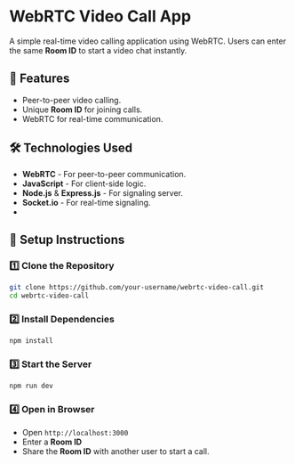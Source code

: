 # WebRTC Video Call App

A simple real-time video calling application using WebRTC. Users can enter the same **Room ID** to start a video chat instantly.

## 🚀 Features

- Peer-to-peer video calling.
- Unique **Room ID** for joining calls.
- WebRTC for real-time communication.

## 🛠️ Technologies Used

- **WebRTC** - For peer-to-peer communication.
- **JavaScript** - For client-side logic.
- **Node.js** & **Express.js** - For signaling server.
- **Socket.io** - For real-time signaling.
- 
## 📌 Setup Instructions

### 1️⃣ Clone the Repository
```bash
git clone https://github.com/your-username/webrtc-video-call.git
cd webrtc-video-call
```

### 2️⃣ Install Dependencies
```bash
npm install
```

### 3️⃣ Start the Server
```bash
npm run dev
```

### 4️⃣ Open in Browser
- Open `http://localhost:3000`
- Enter a **Room ID**
- Share the **Room ID** with another user to start a call.



